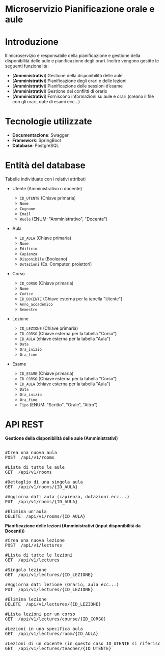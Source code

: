 # Microservizio Pianificazione orale e aule
# Introduzione
Il microservizio è responsabile della pianificazione e gestione della disponibilità delle aule e pianificazione degli orari. Inoltre vengono gestite le seguenti funzionalità:
- (**Amministrativi**) Gestione della disponibilità delle aule
- (**Amministrativi**) Pianificazione degli orari e delle lezioni
- (**Amministrativi**) Pianificazione delle sessioni d’esame
- (**Amministrativi**) Gestione dei conflitti di orario
- (**Amministrativi**) Forniscono informazioni su aule e orari (creano il file con gli orari, date di esami ecc...)

# Tecnologie utilizzate
- **Documentazione**: Swagger
- **Framework**: SpringBoot
- **Database**: PostgreSQL

# Entità del database
Tabelle individuate con i relativi attributi
- Utente (Amministrativo o docente)
  - `ID_UTENTE` (Chiave primaria)
  - `Nome`
  - `Cognome`
  - `Email`
  - `Ruolo` (ENUM: "Amministrativo", "Docente")
 
- Aula
  - `ID_AULA` (Chiave primaria)
  - `Nome`
  - `Edificio`
  - `Capienza`
  - `Disponibile` (Booleano)
  - `Dotazioni` (Es. Computer, proiettori)
 
- Corso
  - `ID_CORSO` (Chiave primaria)
  - `Nome`
  - `Codice`
  - `ID_DOCENTE` (Chiave esterna per la tabella "Utente")
  - `Anno_accademico`
  - `Semestre`
 
- Lezione
  - `ID_LEZIONE` (Chiave primaria)
  - `ID_CORSO` (Chiave esterna per la tabella "Corso")
  - `ID_AULA` (chiave esterna per la tabella "Aula")
  - `Data`
  - `Ora_inizio`
  - `Ora_fine`
 
- Esame
  - `ID_ESAME` (Chiave primaria)
  - `ID_CORSO` (Chiave esterna per la tabella "Corso")
  - `ID_AULA` (chiave esterna per la tabella "Aula")
  - `Data`
  - `Ora_inizio`
  - `Ora_fine`
  - `Tipo` (ENUM: "Scritto", "Orale", "Altro")

# API REST
**Gestione della disponibilità delle aule (Amministrativi)**
<pre> 
#Crea una nuova aula
POST  /api/v1/rooms

#Lista di tutte le aule
GET  /api/v1/rooms

#Dettaglio di una singola aula
GET  /api/v1/rooms/{ID_AULA}

#Aggiorna dati aula (capienza, dotazioni ecc...)
PUT  /api/v1/rooms/{ID_AULA}

#Elimina un'aula
DELETE  /api/v1/rooms/{ID_AULA}
</pre>

**Pianificazione delle lezioni (Amministrativi (input disponibilità da Docenti))**
<pre>
#Crea una nuova lezione
POST  /api/v1/lectures

#Lista di tutte le lezioni
GET  /api/v1/lectures

#Singola lezione
GET  /api/v1/lectures/{ID_LEZIONE}

#Aggiorna dati lezione (Orario, aula ecc...)
PUT  /api/v1/lectures/{ID_LEZIONE}

#Elimina lezione
DELETE  /api/v1/lectures/{ID_LEZIONE}

#Lista lezioni per un corso
GET  /api/v1/lectures/course/{ID_CORSO}

#Lezioni in una specifica aula
GET  /api/v1/lectures/room/{ID_AULA}

#Lezioni di un docente (in questo caso ID_UTENTE si riferisce all'id del professore)
GET  /api/v1/lectures/teacher/{ID_UTENTE}
</pre>


